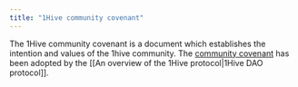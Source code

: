 ```yaml
---
title: "1Hive community covenant"
---
```

The 1Hive community covenant is a document which establishes the intention and values of the 1hive community. The [community covenant](https://gardens.1hive.org/#/xdai/garden/0x8ccbeab14b5ac4a431fffc39f4bec4089020a155/covenant) has been adopted by the [[An overview of the 1Hive protocol|1Hive DAO protocol]]. 

